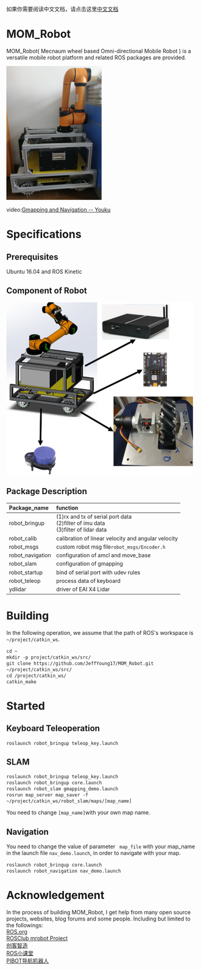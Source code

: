 如果你需要阅读中文文档，请点击这里[中文文档](./doc/chn/)

# MOM_Robot

MOM_Robot( Mecnaum wheel based Omni-directional Mobile Robot ) is a versatile mobile robot platform and related ROS packages are provided.

<img src="./doc/images/MOM_Robot.jpg" width="250" height="350" alt="MOM_Robot"/>

video:[Gmapping and Navigation -- Youku](http://v.youku.com/v_show/id_XMzg2NDA5ODAwOA==.html?spm=a2hzp.8244740.0.0)

# Specifications

## Prerequisites

Ubuntu 16.04 and ROS Kinetic

## Component of Robot

<img src="./doc/images/Component.png" width="490" height="450" alt="Component"/>

## Package Description

| Package_name | function |
|:- |:- |
|robot_bringup|(1)rx and tx of serial port data<br/>(2)filter of imu data<br/>(3)filter of lidar data|
|robot_calib| calibration of linear velocity and angular velocity|
|robot_msgs| custom robot msg file`robot_msgs/Encoder.h` |
|robot_navigation| configuration of amcl and move_base |
|robot_slam| configuration of gmapping |
|robot_startup| bind of serial port with udev rules |
|robot_teleop| process data of keyboard |
|ydlidar| driver of EAI X4 Lidar |

# Building

In the following operation, we assume that the path of ROS's workspace is `~/project/catkin_ws`.

```
cd ~
mkdir -p project/catkin_ws/src/
git clone https://github.com/JeffYoung17/MOM_Robot.git ~/project/catkin_ws/src/
cd /project/catkin_ws/
catkin_make
```

# Started

## Keyboard Teleoperation

```
roslaunch robot_bringup teleop_key.launch
```

## SLAM

```
roslaunch robot_bringup teleop_key.launch
roslaunch robot_bringup core.launch
roslaunch robot_slam gmapping_demo.launch
rosrun map_server map_saver -f ~/project/catkin_ws/robot_slam/maps/[map_name]
```
You need to change `[map_name]`with your own map name.

## Navigation

You need to change the value of parameter ` map_file` with your map_name in the launch file `nav_demo.launch`, in order to navigate with your map.

```
roslaunch robot_bringup core.launch
roslaunch robot_navigation nav_demo.launch
```

# Acknowledgement

In the process of building MOM_Robot, I get help from many open source projects, websites, blog forums and some people. Including but limited to the followings:<br/>
[ROS.org](http://wiki.ros.org)<br/>
[ROSClub mrobot Project](https://github.com/ROSClub/mrobot)<br/>
[创客智造](https://www.ncnynl.com/)<br/>
[ROS小课堂](http://i.youku.com/i/UMTUzNzkwNTA1Ng==?spm=a2hzp.8253869.0.0)<br/>
[PIBOT导航机器人](https://www.jianshu.com/u/7f508db63608)